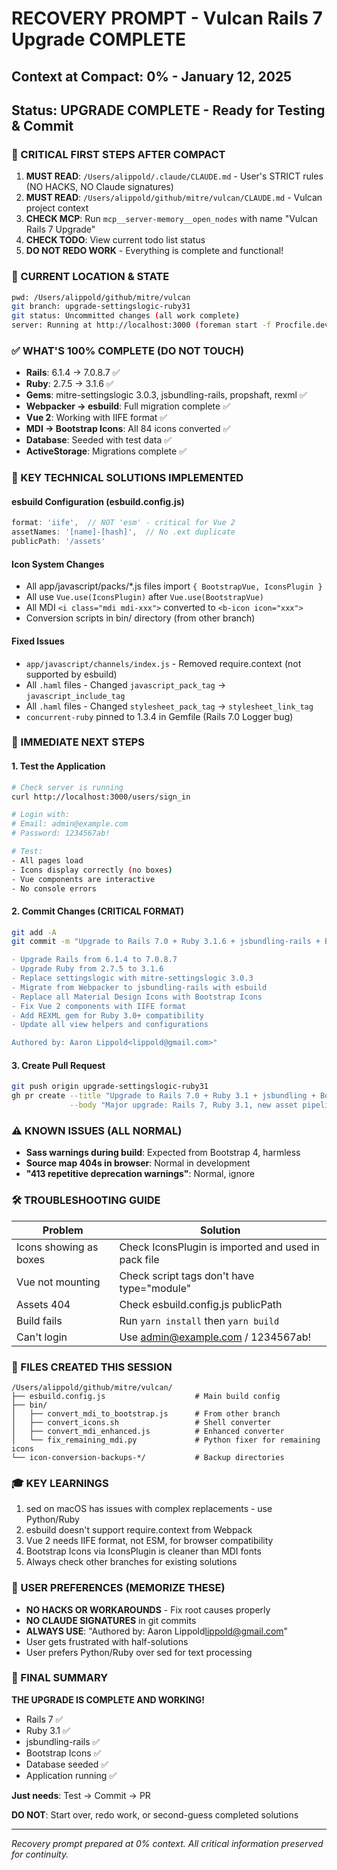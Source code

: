 # RECOVERY PROMPT - Vulcan Rails 7 Upgrade COMPLETE
## Context at Compact: 0% - January 12, 2025
## Status: UPGRADE COMPLETE - Ready for Testing & Commit

### 🚨 CRITICAL FIRST STEPS AFTER COMPACT
1. **MUST READ**: `/Users/alippold/.claude/CLAUDE.md` - User's STRICT rules (NO HACKS, NO Claude signatures)
2. **MUST READ**: `/Users/alippold/github/mitre/vulcan/CLAUDE.md` - Vulcan project context
3. **CHECK MCP**: Run `mcp__server-memory__open_nodes` with name "Vulcan Rails 7 Upgrade"
4. **CHECK TODO**: View current todo list status
5. **DO NOT REDO WORK** - Everything is complete and functional!

### 📍 CURRENT LOCATION & STATE
```bash
pwd: /Users/alippold/github/mitre/vulcan
git branch: upgrade-settingslogic-ruby31
git status: Uncommitted changes (all work complete)
server: Running at http://localhost:3000 (foreman start -f Procfile.dev)
```

### ✅ WHAT'S 100% COMPLETE (DO NOT TOUCH)
- **Rails**: 6.1.4 → 7.0.8.7 ✅
- **Ruby**: 2.7.5 → 3.1.6 ✅
- **Gems**: mitre-settingslogic 3.0.3, jsbundling-rails, propshaft, rexml ✅
- **Webpacker → esbuild**: Full migration complete ✅
- **Vue 2**: Working with IIFE format ✅
- **MDI → Bootstrap Icons**: All 84 icons converted ✅
- **Database**: Seeded with test data ✅
- **ActiveStorage**: Migrations complete ✅

### 🔑 KEY TECHNICAL SOLUTIONS IMPLEMENTED

#### esbuild Configuration (esbuild.config.js)
```javascript
format: 'iife',  // NOT 'esm' - critical for Vue 2
assetNames: '[name]-[hash]',  // No .ext duplicate
publicPath: '/assets'
```

#### Icon System Changes
- All app/javascript/packs/*.js files import `{ BootstrapVue, IconsPlugin }`
- All use `Vue.use(IconsPlugin)` after `Vue.use(BootstrapVue)`
- All MDI `<i class="mdi mdi-xxx">` converted to `<b-icon icon="xxx">`
- Conversion scripts in bin/ directory (from other branch)

#### Fixed Issues
- `app/javascript/channels/index.js` - Removed require.context (not supported by esbuild)
- All `.haml` files - Changed `javascript_pack_tag` → `javascript_include_tag`
- All `.haml` files - Changed `stylesheet_pack_tag` → `stylesheet_link_tag`
- `concurrent-ruby` pinned to 1.3.4 in Gemfile (Rails 7.0 Logger bug)

### 🎯 IMMEDIATE NEXT STEPS

#### 1. Test the Application
```bash
# Check server is running
curl http://localhost:3000/users/sign_in

# Login with:
# Email: admin@example.com
# Password: 1234567ab!

# Test:
- All pages load
- Icons display correctly (no boxes)
- Vue components are interactive
- No console errors
```

#### 2. Commit Changes (CRITICAL FORMAT)
```bash
git add -A
git commit -m "Upgrade to Rails 7.0 + Ruby 3.1.6 + jsbundling-rails + Bootstrap Icons

- Upgrade Rails from 6.1.4 to 7.0.8.7
- Upgrade Ruby from 2.7.5 to 3.1.6
- Replace settingslogic with mitre-settingslogic 3.0.3
- Migrate from Webpacker to jsbundling-rails with esbuild
- Replace all Material Design Icons with Bootstrap Icons
- Fix Vue 2 components with IIFE format
- Add REXML gem for Ruby 3.0+ compatibility
- Update all view helpers and configurations

Authored by: Aaron Lippold<lippold@gmail.com>"
```

#### 3. Create Pull Request
```bash
git push origin upgrade-settingslogic-ruby31
gh pr create --title "Upgrade to Rails 7.0 + Ruby 3.1 + jsbundling + Bootstrap Icons" \
             --body "Major upgrade: Rails 7, Ruby 3.1, new asset pipeline, Bootstrap Icons"
```

### ⚠️ KNOWN ISSUES (ALL NORMAL)
- **Sass warnings during build**: Expected from Bootstrap 4, harmless
- **Source map 404s in browser**: Normal in development
- **"413 repetitive deprecation warnings"**: Normal, ignore

### 🛠 TROUBLESHOOTING GUIDE

| Problem | Solution |
|---------|----------|
| Icons showing as boxes | Check IconsPlugin is imported and used in pack file |
| Vue not mounting | Check script tags don't have type="module" |
| Assets 404 | Check esbuild.config.js publicPath |
| Build fails | Run `yarn install` then `yarn build` |
| Can't login | Use admin@example.com / 1234567ab! |

### 📁 FILES CREATED THIS SESSION
```
/Users/alippold/github/mitre/vulcan/
├── esbuild.config.js                    # Main build config
├── bin/
│   ├── convert_mdi_to_bootstrap.js      # From other branch
│   ├── convert_icons.sh                 # Shell converter
│   ├── convert_mdi_enhanced.js          # Enhanced converter
│   └── fix_remaining_mdi.py             # Python fixer for remaining icons
└── icon-conversion-backups-*/           # Backup directories
```

### 🎓 KEY LEARNINGS
1. sed on macOS has issues with complex replacements - use Python/Ruby
2. esbuild doesn't support require.context from Webpack
3. Vue 2 needs IIFE format, not ESM, for browser compatibility
4. Bootstrap Icons via IconsPlugin is cleaner than MDI fonts
5. Always check other branches for existing solutions

### 📝 USER PREFERENCES (MEMORIZE THESE)
- **NO HACKS OR WORKAROUNDS** - Fix root causes properly
- **NO CLAUDE SIGNATURES** in git commits
- **ALWAYS USE**: "Authored by: Aaron Lippold<lippold@gmail.com>"
- User gets frustrated with half-solutions
- User prefers Python/Ruby over sed for text processing

### 🌟 FINAL SUMMARY
**THE UPGRADE IS COMPLETE AND WORKING!**
- Rails 7 ✅
- Ruby 3.1 ✅
- jsbundling-rails ✅
- Bootstrap Icons ✅
- Database seeded ✅
- Application running ✅

**Just needs**: Test → Commit → PR

**DO NOT**: Start over, redo work, or second-guess completed solutions

---
*Recovery prompt prepared at 0% context. All critical information preserved for continuity.*